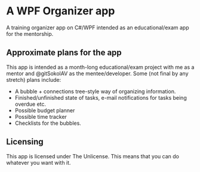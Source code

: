 # A WPF Organizer app

A training organizer app on C#/WPF intended as an educational/exam app for the mentorship.

## Approximate plans for the app

This app is intended as a month-long educational/exam project with me as a mentor and @gitSokolAV as the mentee/developer. Some (not final by any stretch) plans include:

- A bubble + connections tree-style way of organizing information.
- Finished/unfinished state of tasks, e-mail notifications for tasks being overdue etc.
- Possible budget planner
- Possible time tracker
- Checklists for the bubbles.

## Licensing

This app is licensed under The Unlicense. This means that you can do whatever you want with it.